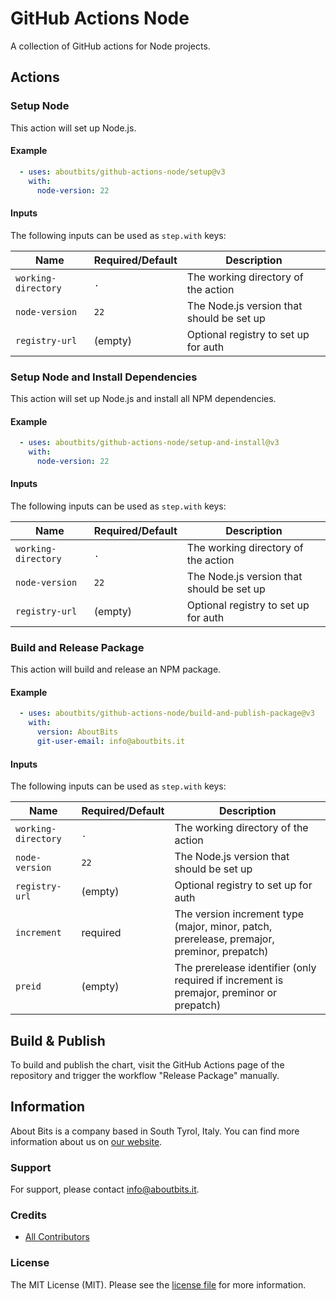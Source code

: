 # GitHub Actions Node

A collection of GitHub actions for Node projects.

## Actions

### Setup Node

This action will set up Node.js.

#### Example

```yaml
  - uses: aboutbits/github-actions-node/setup@v3
    with:
      node-version: 22
```

#### Inputs

The following inputs can be used as `step.with` keys:

| Name                | Required/Default | Description                               |
|---------------------|------------------|-------------------------------------------|
| `working-directory` | `.`              | The working directory of the action       |
| `node-version`      | `22`             | The Node.js version that should be set up |
| `registry-url`      | (empty)          | Optional registry to set up for auth      |

### Setup Node and Install Dependencies

This action will set up Node.js and install all NPM dependencies.

#### Example

```yaml
  - uses: aboutbits/github-actions-node/setup-and-install@v3
    with:
      node-version: 22
```

#### Inputs

The following inputs can be used as `step.with` keys:

| Name                | Required/Default | Description                               |
|---------------------|------------------|-------------------------------------------|
| `working-directory` | `.`              | The working directory of the action       |
| `node-version`      | `22`             | The Node.js version that should be set up |
| `registry-url`      | (empty)          | Optional registry to set up for auth      |

### Build and Release Package

This action will build and release an NPM package.

#### Example

```yaml
  - uses: aboutbits/github-actions-node/build-and-publish-package@v3
    with:
      version: AboutBits
      git-user-email: info@aboutbits.it
```

#### Inputs

The following inputs can be used as `step.with` keys:

| Name                | Required/Default | Description                                                                                |
|---------------------|------------------|--------------------------------------------------------------------------------------------|
| `working-directory` | `.`              | The working directory of the action                                                        |
| `node-version`      | `22`             | The Node.js version that should be set up                                                  |
| `registry-url`      | (empty)          | Optional registry to set up for auth                                                       |
| `increment`         | required         | The version increment type (major, minor, patch, prerelease, premajor, preminor, prepatch) |
| `preid`             | (empty)          | The prerelease identifier (only required if increment is premajor, preminor or prepatch)   |

## Build & Publish

To build and publish the chart, visit the GitHub Actions page of the repository and trigger the workflow "Release Package" manually.

## Information

About Bits is a company based in South Tyrol, Italy. You can find more information about us on [our website](https://aboutbits.it).

### Support

For support, please contact [info@aboutbits.it](mailto:info@aboutbits.it).

### Credits

- [All Contributors](../../contributors)

### License

The MIT License (MIT). Please see the [license file](license.md) for more information.
